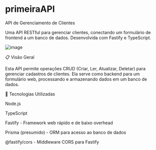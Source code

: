 # primeiraAPI

API de Gerenciamento de Clientes

Uma API RESTful para gerenciar clientes, conectando um formulário de frontend a um banco de dados. Desenvolvida com Fastify e TypeScript.

![image](https://github.com/user-attachments/assets/a35d470c-2eac-45c3-87cc-87d5e7f86f72)



📋 Visão Geral

Esta API permite operações CRUD (Criar, Ler, Atualizar, Deletar) para gerenciar cadastros de clientes. Ela serve como backend para um formulário web, processando e armazenando dados em um banco de dados.

🚀 Tecnologias Utilizadas

Node.js

TypeScript

Fastify - Framework web rápido e de baixo overhead

Prisma (presumido) - ORM para acesso ao banco de dados

@fastify/cors - Middleware CORS para Fastify

